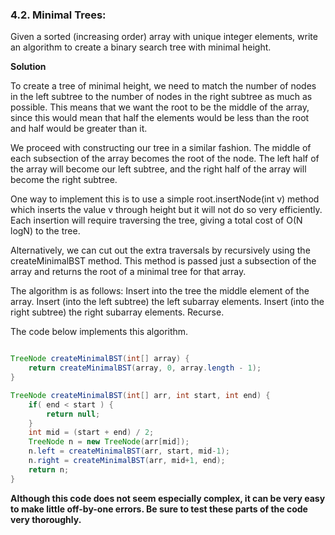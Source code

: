 ### 4.2. Minimal Trees: 

Given a sorted (increasing order) array with unique integer elements, write an algorithm to create a binary search tree with minimal height. 


**Solution**

To create a tree of minimal height, we need to match the number of nodes in the left subtree to the number of nodes in the right subtree as much as possible. This means that we want the root to be the middle of the array, since this would mean that half the elements would be less than the root and half would be greater than it. 

We proceed with constructing our tree in a similar fashion. The middle of each subsection of the array becomes the root of the node. The left half of the array will become our left subtree, and the right half of the array will become the right subtree. 

One way to implement this is to use a simple root.insertNode(int v) method which inserts the value v through height but it will not do so very efficiently. Each insertion will require traversing the tree, giving a total cost of O(N logN) to the tree.

Alternatively, we can cut out the extra traversals by recursively using the createMinimalBST method. This method is passed just a subsection of the array and returns the root of a minimal tree for that array. 

The algorithm is as follows:
Insert into the tree the middle element of the array.
Insert (into the left subtree) the left subarray elements.
Insert (into the right subtree) the right subarray elements.
Recurse.


The code below implements this algorithm.

```java

TreeNode createMinimalBST(int[] array) {
	return createMinimalBST(array, 0, array.length - 1);
}

TreeNode createMinimalBST(int[] arr, int start, int end) {
	if( end < start ) {
		return null;
	}
	int mid = (start + end) / 2;
	TreeNode n = new TreeNode(arr[mid]);
	n.left = createMinimalBST(arr, start, mid-1);
	n.right = createMinimalBST(arr, mid+1, end);
	return n;
}

```

**Although this code does not seem especially complex, it can be very easy to make little off-by-one errors. Be sure to test these parts of the code very thoroughly.**
